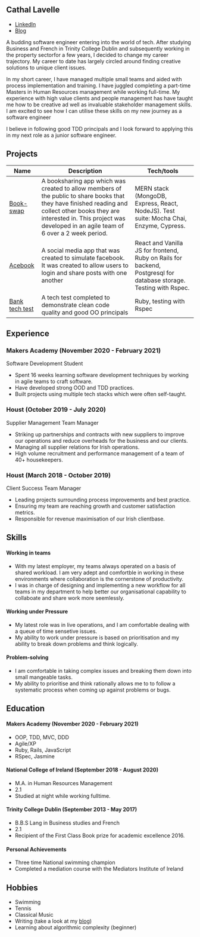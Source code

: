 ## Cathal Lavelle
- [LinkedIn](https://www.linkedin.com/in/cathal-lavelle-3b1494b5/)
- [Blog](https://cathallavelle.medium.com/)

A budding software engineer entering into the world of tech. After studying Business and French in Trinity College Dublin and subsequently working in the property sectorfor a few years, I decided to change my career trajectory. My career to date has largely circled around finding creative solutions to unique client issues.

In my short career, I have managed multiple small teams and aided with process implementation and training. I have juggled completing a part-time Masters in Human Resources management while working full-time. My experience with high value clients and people management has have taught me how to be creative ad well as invaluable stakeholder management skills. I am excited to see how I can utilise these skills on my new journey as a software engineer

I believe in following good TDD principals and I look forward to applying this in my next role as a junior software engineer.

## Projects

| Name                         | Description       | Tech/tools        |
| ---------------------------- | ----------------- | ----------------- |
| [Book-swap](https://github.com/argy-bargy/book_swap)            | A booksharing app which was created to allow members of the public to share books that they have finished reading and collect other books they are interested in. This project was developed in an agile team of 6 over a 2 week period.| MERN stack (MongoDB, Express, React, NodeJS). Test suite: Mocha Chai, Enzyme, Cypress. |
| [Acebook](https://github.com/sujee09/acebook-akers-cademy)            | A social media app that was created to simulate facebook. It was created to allow users to login and share posts with one another| React and Vanilla JS for frontend, Ruby on Rails for backend, Postgresql for database storage. Testing with Rspec. |
| [Bank tech test](https://github.com/calavell/bank-tech-test)            | A tech test completed to demonstrate clean code quality and good OO principals| Ruby, testing with Rspec |

## Experience

### Makers Academy (November 2020 - February 2021)
Software Development Student

- Spent 16 weeks learning software development techniques by working in agile teams to craft software.
- Have developed strong OOD and TDD practices.
- Built projects using multiple tech stacks which were often self-taught.


### Houst (October 2019 - July 2020)  
Supplier Management Team Manager

- Striking up partnerships and contracts with new suppliers to improve our operations and reduce overheads for the business and our clients.
- Managing all supplier relations for Irish operations.
- High volume recruitment and performance management of a team of 40+ housekeepers.


### Houst (March 2018 - October 2019)  
Client Success Team Manager

- Leading projects surrounding process improvements and best practice.
- Ensuring my team are reaching growth and customer satisfaction metrics.
- Responsible for revenue maximisation of our Irish clientbase.


## Skills

#### Working in teams

- With my latest employer, my teams always operated on a basis of shared workload. I am very adept and comfortble in working in these environments where collaboration is the cornerstone of productivity.
- I was in charge of designing and implementing a new workflow for all teams in my department to help better our organisational capability to collaboate and share work more seemlessly.


#### Working under Pressure

- My latest role was in live operations, and I am comfortable dealing with a queue of time sensetive issues.
- My ability to work under pressure is based on prioritisation and my ability to break down problems and think logically.


#### Problem-solving
- I am comfortable in taking complex issues and breaking them down into small mangeable tasks.
- My ability to prioritise and think rationally allows me to to follow a systematic process when coming up against problems or bugs.

## Education

#### Makers Academy (November 2020 - February 2021)

- OOP, TDD, MVC, DDD
- Agile/XP
- Ruby, Rails, JavaScript
- RSpec, Jasmine

#### National College of Ireland (September 2018 - August 2020)

- M.A. in Human Resources Management
- 2.1
- Studied at night while working fulltime.

#### Trinity College Dublin (September 2013 - May 2017)

- B.B.S Lang in Business studies and French
- 2.1
- Recipient of the First Class Book prize for academic excellence 2016.

#### Personal Achievements

- Three time National swimming champion
- Completed a mediation course with the Mediators Institute of Ireland

## Hobbies

- Swimming
- Tennis
- Classical Music
- Writing (take a look at my [blog](https://cathallavelle.medium.com/))
- Learning about algorithmic complexity (beginner)
